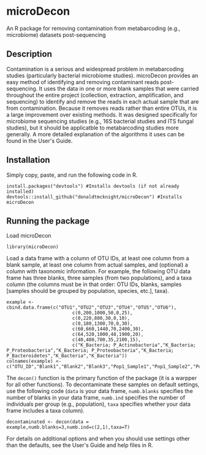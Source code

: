 # microDecon
An R package for removing contamination from metabarcoding (e.g., microbiome) datasets post-sequencing

## Description
Contamination is a serious and widespread problem in metabarcoding studies (particularly bacterial microbiome studies). microDecon provides 
an easy method of identifying and removing contaminant reads post-sequencing. It uses the data in one or more blank samples that were
carried throughout the entire project (collection, extraction, amplification, and sequencing) to identify and remove the reads in each
actual sample that are from contamination. Because it removes reads rather than entire OTUs, it is a large improvement over existing
methods. It was designed specifically for microbiome sequencing studies (e.g., 16S bacterial studies and ITS fungal studies), but it
should be applicatble to metabarcoding studies more generally. A more detailed explanation of the algorithms it uses can be found in the
User's Guide.

## Installation
Simply copy, paste, and run the following code in R.
```
install.packages("devtools") #Installs devtools (if not already installed)
devtools::install_github("donaldtmcknight/microDecon") #Installs microDecon
```

## Running the package
Load microDecon
```
library(microDecon)
```

Load a data frame with a column of OTU IDs, at least one column from a blank sample, at least one column from actual samples, and (optional)
a column with taxonomic information. For example, the following OTU data frame has three blanks, three samples (from two populations), and a taxa column (the columns must be in that order: OTU IDs, blanks, samples [samples should be grouped by population, species, etc.], taxa).
```
example <- cbind.data.frame(c("OTU1","OTU2","OTU3","OTU4","OTU5","OTU6"),
                        c(0,200,1000,50,0,25),
                        c(0,220,800,30,0,10),
                        c(0,180,1300,70,0,30),
                        c(60,660,1440,70,2400,30),
                        c(64,520,1000,48,1900,20),
                        c(40,480,700,35,2100,15),
                        c("K_Bacteria; P_Actinobacteria","K_Bacteria; P_Proteobacteria","K_Bacteria; P_Proteobacteria","K_Bacteria; P_Bacteroidetes","K_Bacteria","K_Bacteria"))
colnames(example) <- c("OTU_ID","Blank1","Blank2","Blank3","Pop1_Sample1","Pop1_Sample2","Pop2_Sample3","Taxa")
```

The `decon()` function is the primary function of the package (it is a warpper for all other functions). To decontaminate these samples on default settings, use the following code 
(`data` is your data frame, `numb.blanks` specifies the number of blanks in your data frame, `numb.ind` specifies the number of individuals per group (e.g., population), `taxa` specifies whether your data frame
includes a taxa column).
```
decontaminated <- decon(data = example,numb.blanks=3,numb.ind=c(2,1),taxa=T)
```
For details on additional options and when you should use settings other than the defaults, see the User's Guide and help files in R.
